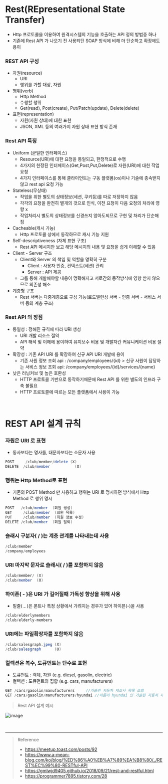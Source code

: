 # Rest(REpresentational State Transfer)
* Http 프로토콜을 이용하여 원격시스템의 기능을 호출하는 API 정의 방법중 하나
* 기존에 Rest API 가 나오기 전 사용되던 SOAP 방식에 비해 더 단순하고 확장에도 용이

### REST API 구성
* 자원(resource)
	* URI
	* 행위를 가할 대상, 자원
* 행위(verb)
	* Http Method
	* 수행할 행위
	* Get(read), Post(create), Put/Patch(update), Delete(delete)
* 표현(representation)
	* 자원(자원 상태)에 대한 표현
	* JSON, XML 등의 여러가지 자원 상태 표현 방식 존재

### Rest API 특징
* Uniform (균일한 인터페이스)
	* Resource(URI)에 대한 요청을 통일되고, 한정적으로 수행
	* 4가지의 한정된 인터페이스(Get,Post,Put,Delete)로 자원(URI)에 대한 작업 요청
	* 4가지 인터페이스를 통해 클라이언트는 구동 플랫폼(os)이나 기술에 종속받지 않고 rest api 요청 가능
* Stateless(무상태)
	* 작업을 위한 별도의 상태정보(세션, 쿠키등)를 따로 저장하지 않음
	* 각각의 요청을 완전히 별개의 것으로 인식, 이전 요청이 다음 요청의 처리에 영향 x
	* 작업처리시 별도의 상태정보를 신경쓰지 않아도되므로 구현 및 처리가 단순해짐
* Cacheable(캐시 가능)
	* Http 프로토콜 상에서 동작하므로 캐시 기능 지원 
* Self-descriptiveness (자체 표현 구조)
	* Rest API 메시지만 보고 해당 메시지의 내용 및 요청을 쉽게 이해할 수 있음
* Client - Server 구조
	* Client와 Server 의 책임 및 역할을 명확히 구분
		* Client : 사용자 인증, 컨텍스트(세션) 관리
		* Server : API 제공
	* 그를 통해 개발해야할 내용이 명확해지고 서로간의 동작방식에 영향 받지 않으므로 의존성 해소
* 계층형 구조
	* Rest 서버는 다중계층으로 구성 가능(로드밸런싱 서버 - 인증 서버 - 서비스 서버 등의 계층 구조)

### Rest API 의 장점
* 통일성 : 정해진 규칙에 따라 URI 생성
	* URI 개발 리소스 절약
	* API 해석 및 이해에 용이하여 유지보수 비용 및 개발자간 커뮤니케이션 비용 절약
* 확장성 : 기존 API URI 를 확장하여 신규 API URI 개발에 용이
	* 기존 사원 정보 조회 api : /company/employees/{id} > 신규 사원이 담당하는 서비스 정보 조회 api: /company/employees/{id}/services/{name}
* 낮은 러닝커브 및 높은 호환성
	* HTTP 프로토콜 기반으로 동작하기때문에 Rest API 를 위한 별도의 인프라 구축 불필요
	* HTTP 프로토콜에 따르는 모든 플랫폼에서 사용이 가능
	
<br>

# REST API 설계 규칙
### 자원은 URI 로 표현
* 동사보다는 명사를, 대문자보다는 소문자 사용
```java
POST     /club/member/delete (X)
DELETE  /club/member           (O)
```

### 행위는 Http Method로 표현
* 기존의 POST Method 만 사용하고 행위는 URI 로 명시하던 방식에서 Http Method 로 행위 명시
```java
POST   /club/member  (회원 생성)
GET     /club/member  (회원 목록)
PUT     /club/member  (회원 정보 수정)
DELETE /club/member  (회원 탈퇴)
```

### 슬래시 구분자( / )는 계층 관계를 나타내는데 사용
```java
/club/member
/company/employees
```

### URI 마지막 문자로 슬래시( / )를 포함하지 않음
```java
/club/member/ (X)
/club/member  (O)
```

### 하이픈( - )은 URI 가 길어질때 가독성 향상을 위해 사용
* 밑줄( _ )은 폰트나 특정 상황에서 가려지는 경우가 있어 하이픈(-)을 사용
```java
/club/elderlymembers
/club/elderly-members
```

### URI에는 파일확장자를 포함하지 않음
```java
/club/salesgraph.jpeg (X)
/club/salesgraph      (O)
```

### 컬렉션은 복수, 도큐먼트는 단수로 표현
* 도큐먼트 : 객체, 자원 (e.g. diesel, gasolin, electric)
* 컬렉션 : 도큐먼트의 집합 (e.g. cars, manufacturers)
```java
GET /cars/gasolin/manufacturers		//가솔린 자동차 제조사 목록 조회
GET /cars/gasolin/manufacturers/hyundai	//이름이 hyundai 인 가솔린 자동차 제조사 정보 조회
```

> Rest API 설계 예시

![image](https://user-images.githubusercontent.com/48702893/133921013-84c26b96-8b1e-4660-9d13-55870d66291b.png)

<br>

***

> Reference <br>
> * https://meetup.toast.com/posts/92
> * https://www.a-mean-blog.com/ko/blog/%ED%86%A0%EB%A7%89%EA%B8%80/_/REST%EC%99%80-RESTful-API
> * https://gmlwjd9405.github.io/2018/09/21/rest-and-restful.html
> * https://programmer7895.tistory.com/28